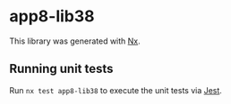 # app8-lib38

This library was generated with [Nx](https://nx.dev).

## Running unit tests

Run `nx test app8-lib38` to execute the unit tests via [Jest](https://jestjs.io).
